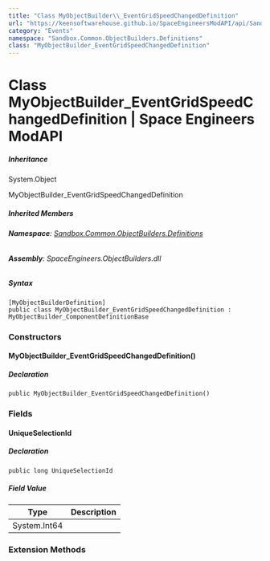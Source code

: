 ```yaml
---
title: "Class MyObjectBuilder\\_EventGridSpeedChangedDefinition"
url: "https://keensoftwarehouse.github.io/SpaceEngineersModAPI/api/Sandbox.Common.ObjectBuilders.Definitions.MyObjectBuilder_EventGridSpeedChangedDefinition.html"
category: "Events"
namespace: "Sandbox.Common.ObjectBuilders.Definitions"
class: "MyObjectBuilder_EventGridSpeedChangedDefinition"
---
```


# Class MyObjectBuilder\_EventGridSpeedChangedDefinition | Space Engineers ModAPI

##### Inheritance

System.Object

MyObjectBuilder\_EventGridSpeedChangedDefinition

##### Inherited Members

###### **Namespace**: [Sandbox.Common.ObjectBuilders.Definitions](https://keensoftwarehouse.github.io/SpaceEngineersModAPI/api/Sandbox.Common.ObjectBuilders.Definitions.html)

###### **Assembly**: SpaceEngineers.ObjectBuilders.dll

##### Syntax

```
[MyObjectBuilderDefinition]
public class MyObjectBuilder_EventGridSpeedChangedDefinition : MyObjectBuilder_ComponentDefinitionBase
```

### Constructors

#### MyObjectBuilder\_EventGridSpeedChangedDefinition()

##### Declaration

```
public MyObjectBuilder_EventGridSpeedChangedDefinition()
```

### Fields

#### UniqueSelectionId

##### Declaration

```
public long UniqueSelectionId
```

##### Field Value

| Type | Description |
| --- | --- |
| System.Int64 |     |

### Extension Methods